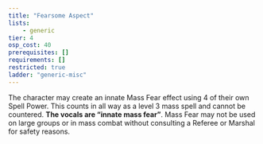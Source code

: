 ```yaml
---
title: "Fearsome Aspect"
lists:
    - generic
tier: 4
osp_cost: 40
prerequisites: []
requirements: []
restricted: true
ladder: "generic-misc"
---
```

The character may create an innate Mass Fear effect using 4 of their own Spell Power. This counts in all way as a level 3 mass spell and cannot be countered. **The vocals are “innate mass fear”**. Mass Fear may not be used on large groups or in mass combat without consulting a Referee or Marshal for safety reasons.